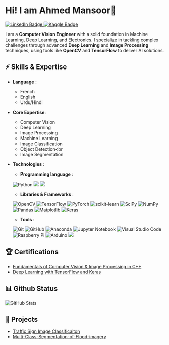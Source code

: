 # Hi! I am Ahmed Mansoor👋

<div id="badges">
  <a href="https://www.linkedin.com/in/ahmed-shahzad-mansoor-555947193/">
    <img src="https://img.shields.io/badge/LinkedIn-blue?style=for-the-badge&logo=linkedin&logoColor=white" alt="LinkedIn Badge"/>
  </a>
  <a href="https://www.kaggle.com/sniperking7000">
    <img src="https://img.shields.io/badge/Kaggle-lightblue?style=for-the-badge&logo=kaggle&logoColor=white" alt="Kaggle Badge"/>
  </a>
 
<!--
**ahmed-mans/ahmed-mans** is a ✨ _special_ ✨ repository because its `README.md` (this file) appears on your GitHub profile.

Here are some ideas to get you started:

- 🔭 I’m currently working on ...
- 🌱 I’m currently learning ...
- 👯 I’m looking to collaborate on ...
- 🤔 I’m looking for help with ...
- 💬 Ask me about ...
- 📫 How to reach me: ...
- 😄 Pronouns: ...
- ⚡ Fun fact: ...
-->

I am a __Computer Vision Engineer__ with a solid foundation in Machine Learning, Deep Learning, and Electronics. 
I specialize in tackling complex challenges through advanced __Deep Learning__ and __Image Processing__ techniques, using tools like __OpenCV__ and __TensorFlow__ to deliver AI solutions.

## ⚡ Skills & Expertise

- __Language__ :
    - French
    - English
    - Urdu/Hindi
    
- __Core Expertise__:
    - Computer Vision
    - Deep Learning
    - Image Processing
    - Machine Learning
    - Image Classification
    - Object Detection<br
    - Image Segmentation
  
- __Technologies__ :
    - __Programming language__ :
      
    ![Python](https://img.shields.io/badge/python-3670A0?style=for-the-badge&logo=python&logoColor=ffdd54)
    <img src="https://img.shields.io/badge/c%20-%2300599C.svg?&style=for-the-badge&logo=c&logoColor=white"/>
    <img src="https://img.shields.io/badge/c++%20-%2300599C.svg?&style=for-the-badge&logo=c%2B%2B&ogoColor=white"/>
    
    - __Libraries & Frameworks__ :
      
    ![OpenCV](https://img.shields.io/badge/opencv-%23white.svg?style=for-the-badge&logo=opencv&logoColor=white)
    ![TensorFlow](https://img.shields.io/badge/TensorFlow-%23FF6F00.svg?style=for-the-badge&logo=TensorFlow&logoColor=white)
    ![PyTorch](https://img.shields.io/badge/PyTorch-%23EE4C2C.svg?style=for-the-badge&logo=PyTorch&logoColor=white)
    ![scikit-learn](https://img.shields.io/badge/scikit--learn-%23F7931E.svg?style=for-the-badge&logo=scikit-learn&logoColor=white)
    ![SciPy](https://img.shields.io/badge/SciPy-%230C55A5.svg?style=for-the-badge&logo=scipy&logoColor=%white)
    ![NumPy](https://img.shields.io/badge/numpy-%23013243.svg?style=for-the-badge&logo=numpy&logoColor=white)
    ![Pandas](https://img.shields.io/badge/pandas-%23150458.svg?style=for-the-badge&logo=pandas&logoColor=white)
    ![Matplotlib](https://img.shields.io/badge/Matplotlib-%23ffffff.svg?style=for-the-badge&logo=Matplotlib&logoColor=black)
    ![Keras](https://img.shields.io/badge/Keras-%23D00000.svg?style=for-the-badge&logo=Keras&logoColor=white)

    - __Tools__ :
      
    ![Git](https://img.shields.io/badge/git-%23F05033.svg?style=for-the-badge&logo=git&logoColor=white)
    ![GitHub](https://img.shields.io/badge/github-%23121011.svg?style=for-the-badge&logo=github&logoColor=white)
    ![Anaconda](https://img.shields.io/badge/Anaconda-%2344A833.svg?style=for-the-badge&logo=anaconda&logoColor=white)
    ![Jupyter Notebook](https://img.shields.io/badge/jupyter-%23FA0F00.svg?style=for-the-badge&logo=jupyter&logoColor=white)
    ![Visual Studio Code](https://img.shields.io/badge/Visual%20Studio%20Code-0078d7.svg?style=for-the-badge&logo=visual-studio-code&logoColor=white)
    ![Raspberry Pi](https://img.shields.io/badge/-Raspberry_Pi-C51A4A?style=for-the-badge&logo=Raspberry-Pi)
    ![Arduino](https://img.shields.io/badge/-Arduino-00979D?style=for-the-badge&logo=Arduino&logoColor=white)
    <img src="https://img.shields.io/badge/latex%20-%23008080.svg?&style=for-the-badge&logo=latex&logoColor=white"/>

## 🏆 Certifications

- [Fundamentals of Computer Vision & Image Processing in C++](https://courses.opencv.org/certificates/326392c9c5364d89b55369b93e502604)<br>
- [Deep Learning with TensorFlow and Keras](https://courses.opencv.org/certificates/0a865fb37b4b4eea968949e850c5caac)

## 📊 Github Status

![GitHub Stats](https://github-readme-stats.vercel.app/api?username=ahmed-mans&show_icons=true&hide_title=true&count_private=true&hide=prs&theme=radical)


## 🚀 Projects

- [Traffic Sign Image Classificaiton](https://github.com/ahmed-mans/GTSRB-Traffic-sign-classification.git)
- [Multi-Class-Segmentation-of-Flood-imagery](https://github.com/ahmed-mans/Multi-Class-Segmentation-of-Flood-imagery)
